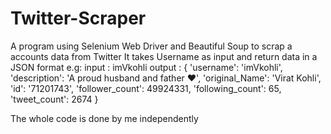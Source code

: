 # Twitter-Scraper
A program using Selenium Web Driver and Beautiful Soup to scrap a accounts data from Twitter 
It takes Username as input and return data in a JSON format
e.g:
input : imVkohli
output :  {
          'username': 'imVkohli',
          'description': 'A proud husband and father ❤️',
          'original_Name': 'Virat Kohli', 'id': '71201743',
          'follower_count': 49924331,
          'following_count': 65,
          'tweet_count': 2674
          }

The whole code is done by me independently 
